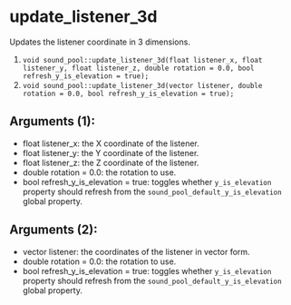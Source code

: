# update_listener_3d
Updates the listener coordinate in 3 dimensions.

1. `void sound_pool::update_listener_3d(float listener_x, float listener_y, float listener_z, double rotation = 0.0, bool refresh_y_is_elevation = true);`
2. `void sound_pool::update_listener_3d(vector listener, double rotation = 0.0, bool refresh_y_is_elevation = true);`

## Arguments (1):
* float listener_x: the X coordinate of the listener.
* float listener_y: the Y coordinate of the listener.
* float listener_z: the Z coordinate of the listener.
* double rotation = 0.0: the rotation to use.
* bool refresh_y_is_elevation = true: toggles whether `y_is_elevation` property should refresh from the `sound_pool_default_y_is_elevation` global property.

## Arguments (2):
* vector listener: the coordinates of the listener in vector form.
* double rotation = 0.0: the rotation to use.
* bool refresh_y_is_elevation = true: toggles whether `y_is_elevation` property should refresh from the `sound_pool_default_y_is_elevation` global property.
